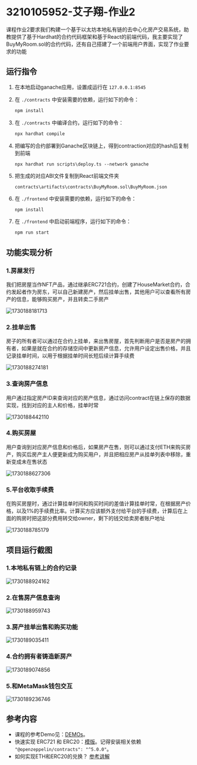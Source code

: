 # 3210105952-艾子翔-作业2

课程作业2要求我们构建一个基于以太坊本地私有链的去中心化房产交易系统，助教提供了基于Hardhat的合约代码框架和基于React的前端代码，我主要实现了BuyMyRoom.sol的合约代码，还有自己搭建了一个前端用户界面，实现了作业要求的功能

## 运行指令

1. 在本地启动ganache应用，设置成运行在 `127.0.0.1:8545`
2. 在 `./contracts` 中安装需要的依赖，运行如下的命令：

   ```bash
   npm install
   ```
3. 在 `./contracts` 中编译合约，运行如下的命令：

   ```bash
   npx hardhat compile
   ```
4. 把编写的合约部署到Ganache区块链上，得到contraction对应的hash后复制到前端

   ```
   npx hardhat run scripts\deploy.ts --network ganache
   ```
5. 把生成的对应ABI文件复制到React前端文件夹

   ```
   contracts\artifacts\contracts\BuyMyRoom.sol\BuyMyRoom.json
   ```
6. 在 `./frontend` 中安装需要的依赖，运行如下的命令：

   ```bash
   npm install
   ```
7. 在 `./frontend` 中启动前端程序，运行如下的命令：

   ```bash
   npm run start
   ```

## 功能实现分析

### 1.房屋发行

我们把房屋当作NFT产品，通过继承ERC721合约，创建了HouseMarket合约，合约发起者作为房东，可以自己新建房产，然后挂单出售，其他用户可以查看所有房产的信息，能够购买房产，并且转卖二手房产

![1730188181713](image/README/1730188181713.png)

### 2.挂单出售

房子的所有者可以通过在合约上挂单，来出售房屋，首先判断用户是否是房产的拥有者，如果是就在合约的存储空间中更新房产信息，允许用户设定出售价格，并且记录挂单时间，以用于根据挂单时间长短后续计算手续费

![1730188274181](image/README/1730188274181.png)

### 3.查询房产信息

用户通过指定房产ID来查询对应的房产信息，通过访问contract在链上保存的数据实现，找到对应的主人和价格，挂单时常

![1730188442110](image/README/1730188442110.png)

### 4.购买房屋

用户查询到对应房产信息和价格后，如果房产在售，则可以通过支付ETH来购买房产，购买后房产主人便更新成为购买用户，并且把相应房产从挂单列表中移除，重新变成未在售状态

![1730188627306](image/README/1730188627306.png)

### 5.平台收取手续费

在购买房屋时，通过计算挂单时间和购买时间的差值计算挂单时常，在根据房产价格，以及1%的手续费比率。计算买方应该额外支付给平台的手续费，计算后在上面的购房时把这部分费用转交给owner，剩下的钱交给卖房者账户地址

![1730188785179](image/README/1730188785179.png)

## 项目运行截图

### 1.本地私有链上的合约记录

![1730188924162](image/README/1730188924162.png)

### 2.在售房产信息查询

![1730188959743](image/README/1730188959743.png)

### 3.房产挂单出售和购买功能

![1730189035411](image/README/1730189035411.png)

### 4.合约拥有者铸造新房产

![1730189074856](image/README/1730189074856.png)

### 5.和MetaMask钱包交互

![1730189236746](image/README/1730189236746.png)

## 参考内容

- 课程的参考Demo见：[DEMOs](https://github.com/LBruyne/blockchain-course-demos)。
- 快速实现 ERC721 和 ERC20：[模版](https://wizard.openzeppelin.com/#erc20)。记得安装相关依赖 ``"@openzeppelin/contracts": "^5.0.0"``。
- 如何实现ETH和ERC20的兑换？ [参考讲解](https://www.wtf.academy/en/docs/solidity-103/DEX/)
